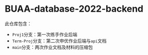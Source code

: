 # BUAA-database-2022-backend
此仓库包含：
* ``Proj1``分支：第一次练手作业后端
* ``Term-Proj``分支：第二次申优作业后端与``api``文档
* ``main``分支：两次作业文档及材料的压缩包
